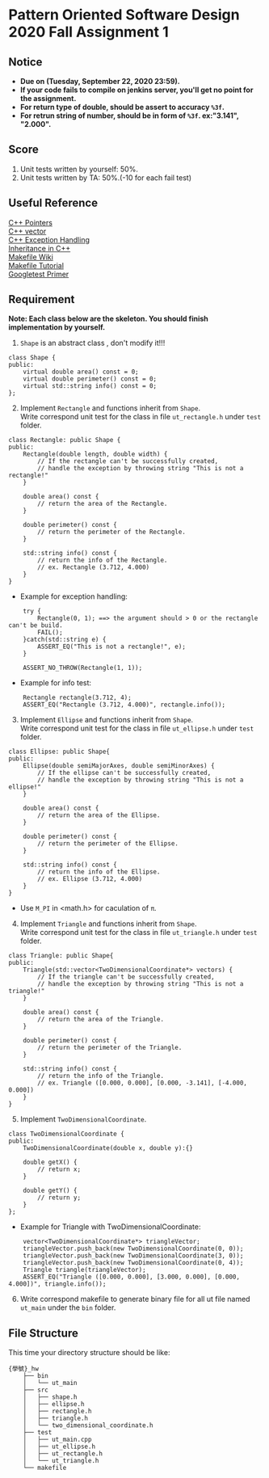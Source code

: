 # **Pattern Oriented Software Design 2020 Fall Assignment 1**  

## **Notice**  
* **Due on (Tuesday, September 22, 2020 23:59).**  
* **If your code fails to compile on jenkins server, you'll get no point for the assignment.**  
* **For return type of double, should be assert to accuracy `%3f`.**  
* **For retrun string of number, should be in form of `%3f`. ex:"3.141", "2.000".**  

## **Score**
1. Unit tests written by yourself: 50%.  
2. Unit tests written by TA: 50%.(-10 for each fail test)  

## **Useful Reference**
[C++ Pointers](https://www.programiz.com/cpp-programming/pointers)  
[C++ vector](http://www.cplusplus.com/reference/vector/vector/)  
[C++ Exception Handling](https://www.tutorialspoint.com/cplusplus/cpp_exceptions_handling.htm)   
[Inheritance in C++](https://www.geeksforgeeks.org/inheritance-in-c/)  
[Makefile Wiki](https://en.wikipedia.org/wiki/Makefile)  
[Makefile Tutorial](https://ssl-gitlab.csie.ntut.edu.tw/posd2020f_hw/makefile_tutorial)  
[Googletest Primer](https://github.com/google/googletest/blob/master/googletest/docs/primer.md)  

## **Requirement**  
**Note: Each class below are the skeleton. You should finish implementation by yourself.**  

1. `Shape` is an abstract class , don't modify it!!!  
```
class Shape {
public:
    virtual double area() const = 0;
    virtual double perimeter() const = 0;
    virtual std::string info() const = 0;
};
```

2. Implement `Rectangle` and functions inherit from `Shape`.  
   Write correspond unit test for the class in file `ut_rectangle.h` under `test` folder.  
```
class Rectangle: public Shape {
public: 
    Rectangle(double length, double width) {
        // If the rectangle can't be successfully created,
        // handle the exception by throwing string "This is not a rectangle!"
    }
    
    double area() const {
        // return the area of the Rectangle.
    }
    
    double perimeter() const {
        // return the perimeter of the Rectangle.
    }
    
    std::string info() const {
        // return the info of the Rectangle.
        // ex. Rectangle (3.712, 4.000)
    }
}
```
* Example for exception handling:
```
    try {
        Rectangle(0, 1); ==> the argument should > 0 or the rectangle can't be build.
        FAIL();
    }catch(std::string e) {
        ASSERT_EQ("This is not a rectangle!", e);
    }
    
    ASSERT_NO_THROW(Rectangle(1, 1));
```

* Example for info test:
```
    Rectangle rectangle(3.712, 4);
    ASSERT_EQ("Rectangle (3.712, 4.000)", rectangle.info());
```

3. Implement `Ellipse` and functions inherit from `Shape`.  
   Write correspond unit test for the class in file `ut_ellipse.h` under `test` folder.  
```
class Ellipse: public Shape{
public: 
    Ellipse(double semiMajorAxes, double semiMinorAxes) {
        // If the ellipse can't be successfully created,
        // handle the exception by throwing string "This is not a ellipse!"
    }
    
    double area() const {
        // return the area of the Ellipse.
    }
    
    double perimeter() const {
        // return the perimeter of the Ellipse.
    }
    
    std::string info() const {
        // return the info of the Ellipse.
        // ex. Ellipse (3.712, 4.000)
    }
}
```
* Use `M_PI` in <math.h> for caculation of `π`.  


4. Implement `Triangle` and functions inherit from `Shape`.  
   Write correspond unit test for the class in file `ut_triangle.h` under `test` folder.  
```
class Triangle: public Shape{
public: 
    Triangle(std::vector<TwoDimensionalCoordinate*> vectors) {
        // If the triangle can't be successfully created,
        // handle the exception by throwing string "This is not a triangle!"
    }
    
    double area() const {
        // return the area of the Triangle.
    }
    
    double perimeter() const {
        // return the perimeter of the Triangle.
    }
    
    std::string info() const {
        // return the info of the Triangle.
        // ex. Triangle ([0.000, 0.000], [0.000, -3.141], [-4.000, 0.000])
    }
}
```
5. Implement `TwoDimensionalCoordinate`.  
```
class TwoDimensionalCoordinate {
public:
    TwoDimensionalCoordinate(double x, double y):{}

    double getX() {
        // return x;
	}

	double getY() {
		// return y;
	}
};
```
* Example for Triangle with TwoDimensionalCoordinate:
```
    vector<TwoDimensionalCoordinate*> triangleVector;
    triangleVector.push_back(new TwoDimensionalCoordinate(0, 0));
    triangleVector.push_back(new TwoDimensionalCoordinate(3, 0));
    triangleVector.push_back(new TwoDimensionalCoordinate(0, 4));
    Triangle triangle(triangleVector);
    ASSERT_EQ("Triangle ([0.000, 0.000], [3.000, 0.000], [0.000, 4.000])", triangle.info());
```

6. Write correspond makefile to generate binary file for all ut file named `ut_main` under the `bin` folder.  

## **File Structure**
This time your directory structure should be like:
```
{學號}_hw
    ├── bin
    │   └── ut_main
    ├── src
    │   ├── shape.h
    │   ├── ellipse.h
    │   ├── rectangle.h
    │   ├── triangle.h
    │   └── two_dimensional_coordinate.h
    ├── test
    │   ├── ut_main.cpp
    │   ├── ut_ellipse.h
    │   ├── ut_rectangle.h
    │   └── ut_triangle.h
    └── makefile

```